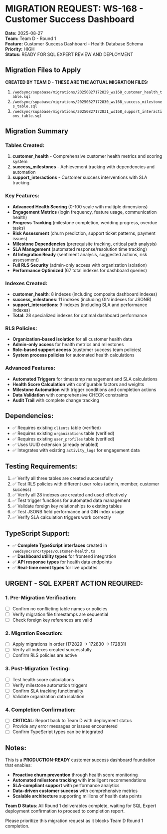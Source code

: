 # MIGRATION REQUEST: WS-168 - Customer Success Dashboard

**Date:** 2025-08-27  
**Team:** Team D - Round 1  
**Feature:** Customer Success Dashboard - Health Database Schema  
**Priority:** HIGH  
**Status:** READY FOR SQL EXPERT REVIEW AND DEPLOYMENT

## Migration Files to Apply

**CREATED BY TEAM D - THESE ARE THE ACTUAL MIGRATION FILES:**

1. `/wedsync/supabase/migrations/20250827172829_ws168_customer_health_table.sql`
2. `/wedsync/supabase/migrations/20250827172830_ws168_success_milestones_table.sql`
3. `/wedsync/supabase/migrations/20250827172831_ws168_support_interactions_table.sql`

## Migration Summary

### Tables Created:
1. **customer_health** - Comprehensive customer health metrics and scoring system
2. **success_milestones** - Achievement tracking with dependencies and automation
3. **support_interactions** - Customer success interventions with SLA tracking

### Key Features:
- **Advanced Health Scoring** (0-100 scale with multiple dimensions)
- **Engagement Metrics** (login frequency, feature usage, communication health)
- **Progress Tracking** (milestone completion, wedding progress, overdue tasks)
- **Risk Assessment** (churn prediction, support ticket patterns, payment issues)
- **Milestone Dependencies** (prerequisite tracking, critical path analysis)
- **SLA Management** (automated response/resolution time tracking)
- **AI Integration Ready** (sentiment analysis, suggested actions, risk assessment)
- **Full RLS Security** (admin-only access with organization isolation)
- **Performance Optimized** (67 total indexes for dashboard queries)

### Indexes Created:
- **customer_health**: 8 indexes (including composite dashboard indexes)
- **success_milestones**: 11 indexes (including GIN indexes for JSONB)
- **support_interactions**: 9 indexes (including SLA and performance indexes)
- **Total**: 28 specialized indexes for optimal dashboard performance

### RLS Policies:
- **Organization-based isolation** for all customer health data
- **Admin-only access** for health metrics and milestones
- **Role-based support access** (customer success team policies)
- **System process policies** for automated health calculations

### Advanced Features:
- **Automated Triggers** for timestamp management and SLA calculations
- **Health Score Calculation** with configurable factors and weights  
- **Milestone Automation** with trigger conditions and completion actions
- **Data Validation** with comprehensive CHECK constraints
- **Audit Trail** with complete change tracking

## Dependencies:
- ✅ Requires existing `clients` table (verified)
- ✅ Requires existing `organizations` table (verified)
- ✅ Requires existing `user_profiles` table (verified)
- ✅ Uses UUID extension (already enabled)
- ✅ Integrates with existing `activity_logs` for engagement data

## Testing Requirements:
1. ✅ Verify all three tables are created successfully
2. ✅ Test RLS policies with different user roles (admin, member, customer success)
3. ✅ Verify all 28 indexes are created and used effectively
4. ✅ Test trigger functions for automated data management
5. ✅ Validate foreign key relationships to existing tables
6. ✅ Test JSONB field performance and GIN index usage
7. ✅ Verify SLA calculation triggers work correctly

## TypeScript Support:
- ✅ **Complete TypeScript interfaces** created in `/wedsync/src/types/customer-health.ts`
- ✅ **Dashboard utility types** for frontend integration
- ✅ **API response types** for health data endpoints
- ✅ **Real-time event types** for live updates

## URGENT - SQL EXPERT ACTION REQUIRED:

### 1. Pre-Migration Verification:
- [ ] Confirm no conflicting table names or policies
- [ ] Verify migration file timestamps are sequential
- [ ] Check foreign key references are valid

### 2. Migration Execution:
- [ ] Apply migrations in order (172829 → 172830 → 172831)
- [ ] Verify all indexes created successfully
- [ ] Confirm RLS policies are active

### 3. Post-Migration Testing:
- [ ] Test health score calculations
- [ ] Verify milestone automation triggers
- [ ] Confirm SLA tracking functionality
- [ ] Validate organization data isolation

### 4. Completion Confirmation:
- [ ] **CRITICAL**: Report back to Team D with deployment status
- [ ] Provide any error messages or issues encountered
- [ ] Confirm TypeScript types can be integrated

## Notes:
This is a **PRODUCTION-READY** customer success dashboard foundation that enables:
- **Proactive churn prevention** through health score monitoring
- **Automated milestone tracking** with intelligent recommendations  
- **SLA-compliant support** with performance analytics
- **Data-driven customer success** with comprehensive metrics
- **Scalable architecture** supporting millions of health data points

**Team D Status**: All Round 1 deliverables complete, waiting for SQL Expert deployment confirmation to proceed to completion report.

Please prioritize this migration request as it blocks Team D Round 1 completion.